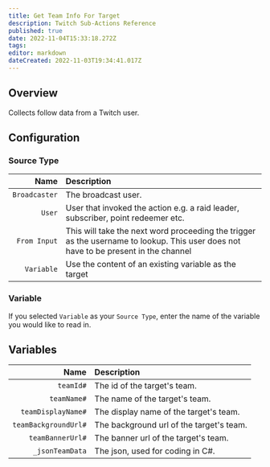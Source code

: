```yaml
---
title: Get Team Info For Target
description: Twitch Sub-Actions Reference
published: true
date: 2022-11-04T15:33:18.272Z
tags:
editor: markdown
dateCreated: 2022-11-03T19:34:41.017Z
---
```


## Overview
Collects follow data from a Twitch user.

## Configuration
### Source Type
Name | Description
----:|:------------
`Broadcaster` | The broadcast user.
`User` | User that invoked the action e.g. a raid leader, subscriber, point redeemer etc.
`From Input` | This will take the next word proceeding the trigger as the username to lookup. This user does not have to be present in the channel
`Variable` | Use the content of an existing variable as the target

### Variable
If you selected `Variable` as your `Source Type`, enter the name of the variable you would like to read in.

## Variables
Name | Description
----:|:------------
`teamId#` | The id of the target's team.
`teamName#` | The name of the target's team.
`teamDisplayName#` | The display name of the target's team.
`teamBackgroundUrl#` | The background url of the target's team.
`teamBannerUrl#` | The banner url of the target's team.
`_jsonTeamData` | The json, used for coding in C#.

